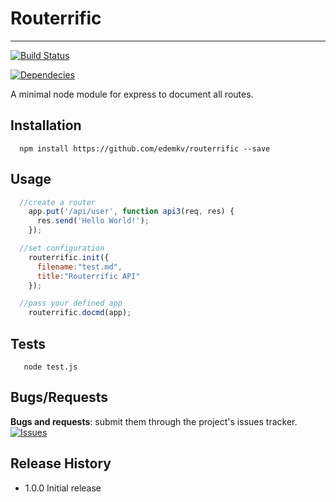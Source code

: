 # Routerrific
---------------

[![Build Status](https://travis-ci.org/edemkv/routerrific.svg)](https://travis-ci.org/edemkv/routerrific)

[![Dependecies](https://david-dm.org/edemkv/routerrific.svg)](https://david-dm.org/edemkv/routerrific)


A minimal node module for express to document all routes.


## Installation

```shell
  npm install https://github.com/edemkv/routerrific --save
```

## Usage

```js
  //create a router
	app.put('/api/user', function api3(req, res) {
	  res.send('Hello World!');
	});

  //set configuration
	routerrific.init({
	  filename:"test.md",
	  title:"Routerrific API"
	});

  //pass your defined app
	routerrific.docmd(app);
```

## Tests

```shell
   node test.js
```

## Bugs/Requests

__Bugs and requests__: submit them through the project's issues tracker.<br>
[![Issues](http://img.shields.io/github/issues/USER/REPO.svg)]( https://github.com/edemkv/routerrific/issues )

## Release History

* 1.0.0 Initial release


